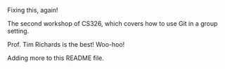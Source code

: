 Fixing this, again!

The second workshop of CS326, which covers how to use Git in a group setting.

Prof. Tim Richards is the best! Woo-hoo!

Adding more to this README file.
